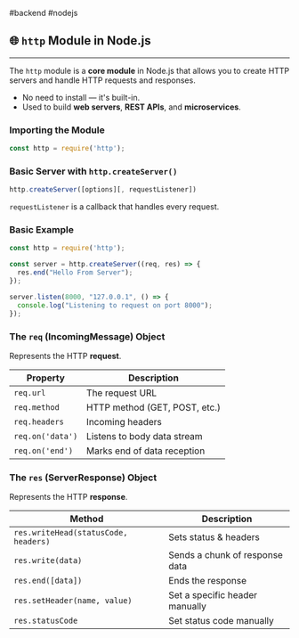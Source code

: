 #backend #nodejs 
## 🌐 `http` Module in Node.js
---

The `http` module is a **core module** in Node.js that allows you to create HTTP servers and handle HTTP requests and responses.
- No need to install — it's built-in.
- Used to build **web servers**, **REST APIs**, and **microservices**.

### Importing the Module

```js
const http = require('http');
```


### Basic Server with `http.createServer()`

```js
http.createServer([options][, requestListener])
```

`requestListener` is a callback that handles every request.


### Basic Example

```js
const http = require('http');

const server = http.createServer((req, res) => {
  res.end("Hello From Server");
});

server.listen(8000, "127.0.0.1", () => {
  console.log("Listening to request on port 8000");
});
```


### The `req` (IncomingMessage) Object

Represents the HTTP **request**.

| Property         | Description                   |
| ---------------- | ----------------------------- |
| `req.url`        | The request URL               |
| `req.method`     | HTTP method (GET, POST, etc.) |
| `req.headers`    | Incoming headers              |
| `req.on('data')` | Listens to body data stream   |
| `req.on('end')`  | Marks end of data reception   |

### The `res` (ServerResponse) Object

Represents the HTTP **response**.

|Method|Description|
|---|---|
|`res.writeHead(statusCode, headers)`|Sets status & headers|
|`res.write(data)`|Sends a chunk of response data|
|`res.end([data])`|Ends the response|
|`res.setHeader(name, value)`|Set a specific header manually|
|`res.statusCode`|Set status code manually|

